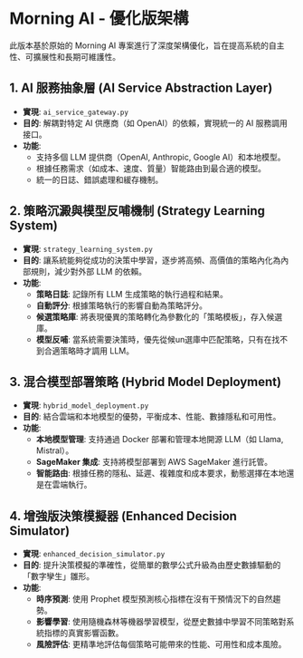 # Morning AI - 優化版架構

此版本基於原始的 Morning AI 專案進行了深度架構優化，旨在提高系統的自主性、可擴展性和長期可維護性。




## 1. AI 服務抽象層 (AI Service Abstraction Layer)

- **實現**: `ai_service_gateway.py`
- **目的**: 解耦對特定 AI 供應商（如 OpenAI）的依賴，實現統一的 AI 服務調用接口。
- **功能**:
  - 支持多個 LLM 提供商（OpenAI, Anthropic, Google AI）和本地模型。
  - 根據任務需求（如成本、速度、質量）智能路由到最合適的模型。
  - 統一的日誌、錯誤處理和緩存機制。






## 2. 策略沉澱與模型反哺機制 (Strategy Learning System)

- **實現**: `strategy_learning_system.py`
- **目的**: 讓系統能夠從成功的決策中學習，逐步將高頻、高價值的策略內化為內部規則，減少對外部 LLM 的依賴。
- **功能**:
  - **策略日誌**: 記錄所有 LLM 生成策略的執行過程和結果。
  - **自動評分**: 根據策略執行的影響自動為策略評分。
  - **候選策略庫**: 將表現優異的策略轉化為參數化的「策略模板」，存入候選庫。
  - **模型反哺**: 當系統需要決策時，優先從候un選庫中匹配策略，只有在找不到合適策略時才調用 LLM。






## 3. 混合模型部署策略 (Hybrid Model Deployment)

- **實現**: `hybrid_model_deployment.py`
- **目的**: 結合雲端和本地模型的優勢，平衡成本、性能、數據隱私和可用性。
- **功能**:
  - **本地模型管理**: 支持通過 Docker 部署和管理本地開源 LLM（如 Llama, Mistral）。
  - **SageMaker 集成**: 支持將模型部署到 AWS SageMaker 進行託管。
  - **智能路由**: 根據任務的隱私、延遲、複雜度和成本要求，動態選擇在本地還是在雲端執行。






## 4. 增強版決策模擬器 (Enhanced Decision Simulator)

- **實現**: `enhanced_decision_simulator.py`
- **目的**: 提升決策模擬的準確性，從簡單的數學公式升級為由歷史數據驅動的「數字孿生」雛形。
- **功能**:
  - **時序預測**: 使用 Prophet 模型預測核心指標在沒有干預情況下的自然趨勢。
  - **影響學習**: 使用隨機森林等機器學習模型，從歷史數據中學習不同策略對系統指標的真實影響函數。
  - **風險評估**: 更精準地評估每個策略可能帶來的性能、可用性和成本風險。



